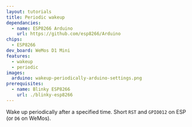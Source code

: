 ```yaml
---
layout: tutorials
title: Periodic wakeup
dependancies:
  - name: ESP8266 Arduino
    url: https://github.com/esp8266/Arduino
chips:
  - ESP8266
dev_board: WeMos D1 Mini
features:
  - wakeup
  - periodic
images:
  arduino: wakeup-periodically-arduino-settings.png
prerequisites:
  - name: Blinky ESP8266
    url: ./blinky-esp8266
---
```


Wake up periodically after a specified time. Short `RST` and `GPIO012` on ESP (or `D6` on WeMos).

